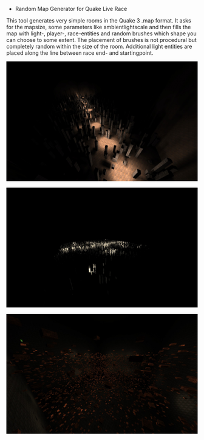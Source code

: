 * Random Map Generator for Quake Live Race

This tool generates very simple rooms in the Quake 3 .map format. It asks for the mapsize, some parameters like ambientlightscale and then fills the map with light-, player-, race-entities and random brushes which shape you can choose to some extent.
The placement of brushes is not procedural but completely random within the size of the room. Additional light entities are placed along the line between race end- and startingpoint.



![Screenshot1](/screenshots/aa_rmg1.jpg?raw=true "Screenshot1")

![Screenshot3](/screenshots/aa_rmg3.jpg?raw=true "Screenshot3")

![Screenshot4](/screenshots/aa_rmg4.jpg?raw=true "Screenshot4")
